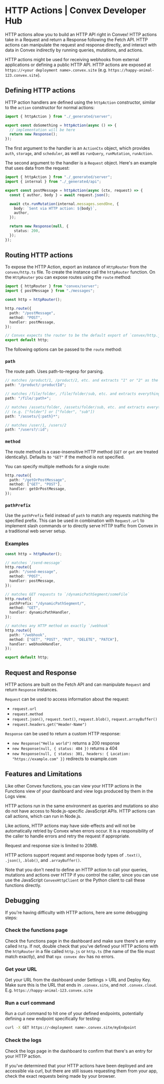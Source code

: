 # HTTP Actions | Convex Developer Hub

HTTP actions allow you to build an HTTP API right in Convex! HTTP actions take in a Request and return a Response following the Fetch API. HTTP actions can manipulate the request and response directly, and interact with data in Convex indirectly by running queries, mutations, and actions.

HTTP actions might be used for receiving webhooks from external applications or defining a public HTTP API. HTTP actions are exposed at `https://<your deployment name>.convex.site` (e.g. `https://happy-animal-123.convex.site`).

## Defining HTTP actions

HTTP action handlers are defined using the `httpAction` constructor, similar to the `action` constructor for normal actions:

```typescript
import { httpAction } from "./_generated/server";

export const doSomething = httpAction(async () => {
  // implementation will be here
  return new Response();
});
```

The first argument to the handler is an `ActionCtx` object, which provides `auth`, `storage`, and `scheduler`, as well as `runQuery`, `runMutation`, `runAction`.

The second argument to the handler is a `Request` object. Here's an example that uses data from the request:

```typescript
import { httpAction } from "./_generated/server";
import { internal } from "./_generated/api";

export const postMessage = httpAction(async (ctx, request) => {
  const { author, body } = await request.json();

  await ctx.runMutation(internal.messages.sendOne, {
    body: `Sent via HTTP action: ${body}`,
    author,
  });

  return new Response(null, {
    status: 200,
  });
});
```

## Routing HTTP actions

To expose the HTTP Action, export an instance of `HttpRouter` from the `convex/http.ts` file. To create the instance call the `httpRouter` function. On the `HttpRouter` you can expose routes using the `route` method:

```typescript
import { httpRouter } from "convex/server";
import { postMessage } from "./messages";

const http = httpRouter();

http.route({
  path: "/postMessage",
  method: "POST",
  handler: postMessage,
});

// Convex expects the router to be the default export of `convex/http.js`.
export default http;
```

The following options can be passed to the `route` method:

### `path`

The route path. Uses path-to-regexp for parsing.

```typescript
// matches /product/1, /product/2, etc. and extracts "1" or "2" as the `productId` param
path: "/product/:productId";

// matches /file/folder, /file/folder/sub, etc. and extracts everything after "/file" as the `path` param
path: "/file/:path+";

// matches /assets/folder, /assets/folder/sub, etc. and extracts everything after "/assets" as the `path` param
// (e.g. ["folder"] or ["folder", "sub"])
path: "/assets/{:path}*";

// matches /user/1, /users/2
path: "/users?/:id";
```

### `method`

The route method is a case-insensitive HTTP method (`GET` or `get` are treated identically). Defaults to `"GET"` if the method is not specified.

You can specify multiple methods for a single route:

```typescript
http.route({
  path: "/getOrPostMessage",
  method: ["GET", "POST"],
  handler: getOrPostMessage,
});
```

### `pathPrefix`

Use the `pathPrefix` field instead of `path` to match any requests matching the specified prefix. This can be used in combination with `Request.url` to implement slash commands or to directly serve HTTP traffic from Convex in a traditional web server setup.

### Examples

```typescript
const http = httpRouter();

// matches `/send-message`
http.route({
  path: "/send-message",
  method: "POST",
  handler: postMessage,
});

// matches GET requests to `/dynamicPathSegment/someFile`
http.route({
  pathPrefix: "/dynamicPathSegment/",
  method: "GET",
  handler: dynamicPathHandler,
});

// matches any HTTP method on exactly `/webhook`
http.route({
  path: "/webhook",
  method: ["GET", "POST", "PUT", "DELETE", "PATCH"],
  handler: webhookHandler,
});

export default http;
```

## Request and Response

HTTP actions are built on the Fetch API and can manipulate `Request` and return `Response` instances.

`Request` can be used to access information about the request:

- `request.url`
- `request.method`
- `request.json()`, `request.text()`, `request.blob()`, `request.arrayBuffer()`
- `request.headers.get("Header-Name")`

`Response` can be used to return a custom HTTP response:

- `new Response("Hello world")` returns a 200 response
- `new Response(null, { status: 404 })` returns a 404
- `new Response(null, { status: 301, headers: { Location: "https://example.com" }}` redirects to example.com

## Features and Limitations

Like other Convex functions, you can view your HTTP actions in the Functions view of your dashboard and view logs produced by them in the Logs view.

HTTP actions run in the same environment as queries and mutations so also do not have access to Node.js-specific JavaScript APIs. HTTP actions can call actions, which can run in Node.js.

Like actions, HTTP actions may have side-effects and will not be automatically retried by Convex when errors occur. It is a responsibility of the caller to handle errors and retry the request if appropriate.

Request and response size is limited to 20MB.

HTTP actions support request and response body types of `.text()`, `.json()`, `.blob()`, and `.arrayBuffer()`.

Note that you don't need to define an HTTP action to call your queries, mutations and actions over HTTP if you control the caller, since you can use use the JavaScript `ConvexHttpClient` or the Python client to call these functions directly.

## Debugging

If you're having difficulty with HTTP actions, here are some debugging steps:

### Check the functions page

Check the functions page in the dashboard and make sure there's an entry called `http`. If not, double check that you've defined your HTTP actions with the `httpRouter` in a file called `http.js` or `http.ts` (the name of the file must match exactly), and that `npx convex dev` has no errors.

### Get your URL

Get your URL from the dashboard under Settings > URL and Deploy Key. Make sure this is the URL that ends in `.convex.site`, and not `.convex.cloud`. E.g. `https://happy-animal-123.convex.site`

### Run a curl command

Run a curl command to hit one of your defined endpoints, potentially defining a new endpoint specifically for testing:

```bash
curl -X GET https://<deployment name>.convex.site/myEndpoint
```

### Check the logs

Check the logs page in the dashboard to confirm that there's an entry for your HTTP action.

If you've determined that your HTTP actions have been deployed and are accessible via curl, but there are still issues requesting them from your app, check the exact requests being made by your browser.
